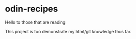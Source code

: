 # odin-recipes
Hello to those that are reading

This project is too demonstrate my html/git knowledge thus far. 